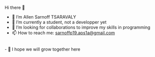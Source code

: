 Hi there 👋

- 🔭 I’m Allen Sarnoff TSARAVALY
- 🌱 I’m currently a student, not a developper yet 
- 👯 I’m looking for collaborations to improve my skills in programming
- 📫 How to reach me: sarnoffp19.aps1a@gmail.com
<br>
- 🤝 I hope we will grow together here
